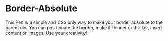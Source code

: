 # Border-Absolute
This Pen is a simple and CSS only way to make your border absolute to the parent div. You can positionate the border, make it thinner or thicker, insert content or images. Use your creativity!
